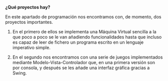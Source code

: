 <!--Creado por Jonathan Carrero -->

**¿Qué proyectos hay?**

En este apartado de programación nos encontramos con, de momento, dos proyectos importantes.

1. En el primero de ellos se implementa una Máquina Virtual sencilla a la que poco a poco se le van añadiendo funcionalidades hasta que incluso es capaz de leer de fichero un programa escrito en un lenguaje imperativo simple.

2. En el segundo nos encontramos con una serie de juegos implementados mediante Modelo-Vista-Controlador que, en una primera versión son por consola, y después se les añade una interfaz gráfica gracias a Swing.
